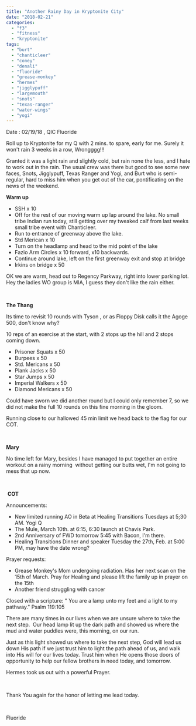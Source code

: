 ```yaml
---
title: "Another Rainy Day in Kryptonite City"
date: "2018-02-21"
categories: 
  - "f3"
  - "fitness"
  - "kryptonite"
tags: 
  - "burt"
  - "chanticleer"
  - "coney"
  - "denali"
  - "fluoride"
  - "grease-monkey"
  - "hermes"
  - "jigglypuff"
  - "largemouth"
  - "snots"
  - "texas-ranger"
  - "water-wings"
  - "yogi"
---
```


Date : 02/19/18 , QIC Fluoride

Roll up to Kryptonite for my Q with 2 mins. to spare, early for me. Surely it won't rain 3 weeks in a row, Wrongggg!!!

Granted it was a light rain and slightly cold, but rain none the less, and I hate to work out in the rain. The usual crew was there but good to see some new faces, Snots, Jigglypuff, Texas Ranger and Yogi, and Burt who is semi-regular, hard to miss him when you get out of the car, pontificating on the news of the weekend.

**Warm up**

- SSH x 10
- Off for the rest of our moving warm up lap around the lake. No small tribe Indian run today, still getting over my tweaked calf from last weeks small tribe event with Chanticleer.
- Run to entrance of greenway above the lake.
- Std Merican x 10
- Turn on the headlamp and head to the mid point of the lake
- Fazio Arm Circles x 10 forward, x10 backwards.
- Continue around lake, left on the first greenway exit and stop at bridge
- Irkins on bridge x 50

OK we are warm, head out to Regency Parkway, right into lower parking lot. Hey the ladies WO group is MIA, I guess they don't like the rain either.

 

**The Thang**

Its time to revisit 10 rounds with Tyson , or as Floppy Disk calls it the Agoge 500, don't know why?

10 reps of an exercise at the start, with 2 stops up the hill and 2 stops coming down.

- Prisoner Squats x 50
- Burpees x 50
- Std. Mericans x 50
- Plank Jacks x 50
- Star Jumps x 50
- Imperial Walkers x 50
- Diamond Mericans x 50

Could have sworn we did another round but I could only remember 7, so we did not make the full 10 rounds on this fine morning in the gloom.

Running close to our hallowed 45 min limit we head back to the flag for our COT.

 

**Mary**

No time left for Mary, besides I have managed to put together an entire workout on a rainy morning  without getting our butts wet, I'm not going to mess that up now.

 

 **COT**

Announcements:

- New limited running AO in Beta at Healing Transitions Tuesdays at 5;30 AM. Yogi Q
- The Mule, March 10th. at 6:15, 6:30 launch at Chavis Park.
- 2nd Anniversary of FWD tomorrow 5:45 with Bacon, I'm there.
- Healing Transitions Dinner and speaker Tuesday the 27th, Feb. at 5:00 PM, may have the date wrong?

Prayer requests:

- Grease Monkey's Mom undergoing radiation. Has her next scan on the 15th of March. Pray for Healing and please lift the family up in prayer on the 15th
- Another friend struggling with cancer

Closed with a scripture: " You are a lamp unto my feet and a light to my pathway." Psalm 119:105

There are many times in our lives when we are unsure where to take the next step.  Our head lamp lit up the dark path and showed us where the mud and water puddles were, this morning, on our run.

Just as this light showed us where to take the next step, God will lead us down His path if we just trust him to light the path ahead of us, and walk into His will for our lives today. Trust him when He opens those doors of opportunity to help our fellow brothers in need today, and tomorrow.

Hermes took us out with a powerful Prayer.

 

Thank You again for the honor of letting me lead today.

 

Fluoride
